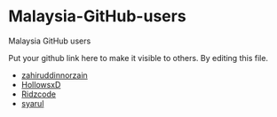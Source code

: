 # Malaysia-GitHub-users
Malaysia GitHub users

Put your github link here to make it visible to others. By editing this file.  

* [zahiruddinnorzain](https://github.com/zahiruddinnorzain/)  
* [HollowsxD](https://github.com/hollowsxd/)  
* [Ridzcode](https://github.com/ridzcode/)
* [syarul](https://github.com/syarul/)
